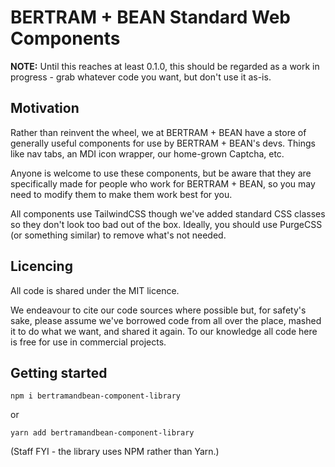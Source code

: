 # BERTRAM + BEAN Standard Web Components

**NOTE:** Until this reaches at least 0.1.0, this should be regarded as a work in progress - grab whatever code you want, but don't use it as-is.

## Motivation

Rather than reinvent the wheel, we at BERTRAM + BEAN have a store of generally useful components for use by
BERTRAM + BEAN's devs. Things like nav tabs, an MDI icon wrapper, our home-grown Captcha, etc.

Anyone is welcome to use these components, but be aware that they are specifically made for
people who work for BERTRAM + BEAN, so you may need to modify them to make them work best
for you.

All components use TailwindCSS though we've added standard CSS classes so they don't look too bad out of the box.
Ideally, you should use PurgeCSS (or something similar) to remove what's not needed.

## Licencing

All code is shared under the MIT licence.

We endeavour to cite our code sources where possible but, for safety's sake, please assume we've
borrowed code from all over the place, mashed it to do what we want, and shared it again.
To our knowledge all code here is free for use in commercial projects.

## Getting started

```
npm i bertramandbean-component-library
```

or

```
yarn add bertramandbean-component-library
```

(Staff FYI - the library uses NPM rather than Yarn.)
